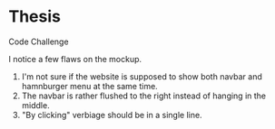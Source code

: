# Thesis
Code Challenge

I notice a few flaws on the mockup.

1. I'm not sure if the website is supposed to show both navbar and hamnburger menu at the same time.
2. The navbar is rather flushed to the right instead of hanging in the middle.
3. "By clicking" verbiage should be in a single line.
